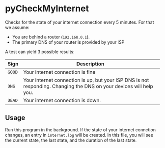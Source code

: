 # pyCheckMyInternet

Checks for the state of your internet connection every 5 minutes. 
For that we assume:

* You are behind a router (```192.168.0.1```).
* The primary DNS of your router is provided by your ISP

A test can yield 3 possible results:

  Sign     | Description 
-----------|-----------------------
```GOOD``` | Your internet connection is fine
```DNS```  | Your internet connection is up, but your ISP DNS is not responding. Changing the DNS on your devices will help you.
```DEAD``` | Your internet connection is down.


## Usage

Run this program in the background. 
If the state of your internet connction changes, an entry in ```internet.log``` will be created.
In this file, you will see the current state, the last state, and the duration of the last state.



